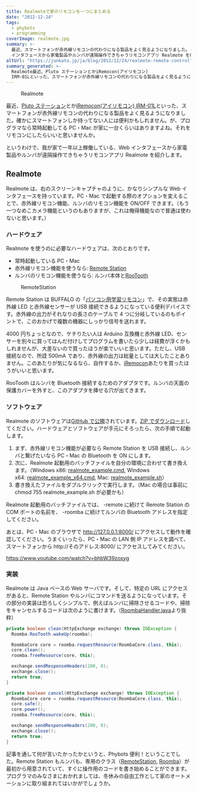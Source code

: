 ```yaml
---
title: Realmoteで家のリモコンを一つにまとめる
date: "2012-12-24"
tags:
  - phybots
  - programming
coverImage: realmote.jpg
summary: >-
  最近、スマートフォンが赤外線リモコンの代わりになる製品をよく見るようになりました。この記事ではその私家版、 Web
  インタフェースから家電製品やルンバが遠隔操作できちゃうリモコンアプリ Realmote を紹介します。
altUrl: "https://junkato.jp/ja/blog/2012/12/24/realmote-remote-control"
summary_generated: >-
  Realmote最近、Pluto ステーションとかiRemocon(アイリモコン)
  IRM-01Lといった、スマートフォンが赤外線リモコンの代わりになる製品をよく見るようになりました。確かにスマートフォンしか持ってない人には便利かもしれません。が、プログラマなら常時起動して...
---
```


<figure className="right">
  <a href="/images/realmote.jpg"><img src="/images/realmote-138x300.jpg" alt="" /></a>
  <figcaption>Realmote</figcaption>
</figure>

最近、[Pluto ステーション](http://www.amazon.co.jp/gp/product/B00A2H5HZY/ref=as_li_ss_tl?ie=UTF8&tag=dmjp07-22&linkCode=as2&camp=247&creative=7399&creativeASIN=B00A2H5HZY)とか[iRemocon(アイリモコン) IRM-01L](http://www.amazon.co.jp/gp/product/B0053BXBVG/ref=as_li_ss_tl?ie=UTF8&tag=dmjp07-22&linkCode=as2&camp=247&creative=7399&creativeASIN=B0053BXBVG)といった、スマートフォンが赤外線リモコンの代わりになる製品をよく見るようになりました。確かにスマートフォンしか持ってない人には便利かもしれません。が、プログラマなら常時起動してる PC・Mac が家に一台くらいはありますよね。それをリモコンにしたらいいと思いませんか。

というわけで、我が家で一年以上稼働している、Web インタフェースから家電製品やルンバが遠隔操作できちゃうリモコンアプリ Realmote を紹介します。

## Realmote

Realmote は、右のスクリーンキャプチャのように、かなりシンプルな Web インタフェースを持っています。PC・Mac で起動する際のオプションを変えることで、赤外線リモコン機能、ルンバのリモコン機能を ON/OFF できます。（もう一つなめこカメラ機能というのもありますが、これは俺得機能なので普通は使わないと思います。）

### ハードウェア

Realmote を使うのに必要なハードウェアは、次のとおりです。

- 常時起動している PC・Mac
- 赤外線リモコン機能を使うなら: [Remote Station](http://www.amazon.co.jp/gp/product/B000I0RDJI/ref=as_li_ss_tl?ie=UTF8&tag=dmjp07-22&linkCode=as2&camp=247&creative=7399&creativeASIN=B000I0RDJI)
- ルンバのリモコン機能を使うなら: ルンバ本体と[RooTooth](https://www.sparkfun.com/products/684)

<figure className="right">
  <a href="http://www.amazon.co.jp/gp/product/B000I0RDJI/ref=as_li_ss_il?ie=UTF8&tag=dmjp07-22&linkCode=as2&camp=247&creative=7399&creativeASIN=B000I0RDJI"><img src="/images/41D58M0CK9L._SL110_.jpg" alt="" /></a>
  <figcaption>RemoteStation</figcaption>
</figure>

Remote Station は BUFFALO の「[パソコン用学習リモコン](http://buffalo.jp/products/catalog/item/p/pc-op-rs1/)」で、その実態は赤外線 LED と赤外線センサーが USB 接続できるようになっている便利デバイスです。赤外線の出力がそれなりの長さのケーブルで 4 つに分岐しているのもポイントで、このおかげで複数の機器にしっかり信号を送れます。

4000 円ちょっとなので、ケチりたい人は Arduino 互換機と赤外線 LED、センサーを別々に買ってはんだ付けしてプログラムを書いたら少しは経費が浮くかもしれませんが、大差ないので買ったほうが楽でいいと思います。ただし、USB 接続なので、所詮 500mA であり、赤外線の出力は総量としては大したことありません。このあたりが気になるなら、自作するか、[iRemocon](http://www.amazon.co.jp/gp/product/B0053BXBVG/ref=as_li_ss_tl?ie=UTF8&tag=dmjp07-22&linkCode=as2&camp=247&creative=7399&creativeASIN=B0053BXBVG)あたりを買ったほうがいいと思います。

RooTooth はルンバを Bluetooth 接続するためのアダプタです。ルンバの天面の保護カバーを外すと、このアダプタを挿せる穴が出てきます。

### ソフトウェア

Realmote のソフトウェアは[GitHub で公開](https://github.com/arcatdmz/realmote/)されています。[ZIP でダウンロード](https://github.com/arcatdmz/realmote/archive/master.zip)してください。ハードウェアとソフトウェアが手元にそろったら、次の手順で起動します。

1. まず、赤外線リモコン機能が必要なら Remote Station を USB 接続し、ルンバと繋げたいなら PC・Mac の Bluetooth を ON にします。
2. 次に、Realmote 起動用のバッチファイルを自分の環境に合わせて書き換えます。（Windows x86: [realmote_example.cmd](https://github.com/arcatdmz/realmote/blob/master/realmote_example.cmd), Windows x64: [realmote_example_x64.cmd](https://github.com/arcatdmz/realmote/blob/master/realmote_example_x64.cmd), Mac: [realmote_example.sh](https://github.com/arcatdmz/realmote/blob/master/realmote_example.sh)）
3. 書き換えたファイルをダブルクリックで実行します。（Mac の場合は事前に chmod 755 realmote_example.sh が必要かも）

Realmote 起動用のバッチファイルでは、 -remote に続けて Remote Station の COM ポートの名前を、 -roomba に続けてルンバの Bluetooth アドレスを指定してください。

あとは、PC・Mac のブラウザで http://127.0.0.1:8000/ にアクセスして動作を確認してください。うまくいったら、PC・Mac の LAN 側 IP アドレスを調べて、スマートフォンから http://そのアドレス:8000/ にアクセスしてみてください。

https://www.youtube.com/watch?v=bhbW39zoxyg

### 実装

Realmote は Java ベースの Web サーバです。そして、特定の URL にアクセスがあると、Remote Station やルンバにコマンドを送るようになっています。その部分の実装は恐ろしくシンプルで、例えばルンバに掃除させるコードや、掃除をキャンセルするコードは次のように書けます。（[RoombaHandler.java](https://github.com/arcatdmz/realmote/blob/master/src/jp/digitalmuseum/rm/handler/RoombaHandler.java)より抜粋）

```java
private boolean clean(HttpExchange exchange) throws IOException {
  Roomba.RooTooth.wakeUp(roomba);

  RoombaCore core = roomba.requestResource(RoombaCore.class, this);
  core.clean();
  roomba.freeResource(core, this);

  exchange.sendResponseHeaders(200, 0);
  exchange.close();
  return true;
}

private boolean cancel(HttpExchange exchange) throws IOException {
  RoombaCore core = roomba.requestResource(RoombaCore.class, this);
  core.safe();
  core.power();
  roomba.freeResource(core, this);

  exchange.sendResponseHeaders(200, 0);
  exchange.close();
  return true;
}
```

記事を通して何が言いたかったかというと、Phybots 便利！ということでした。Remote Station もルンバも、専用のクラス（[RemoteStation](https://github.com/arcatdmz/phybots/blob/master/phybots/src/com/phybots/entity/RemoteStation.java), [Roomba](https://github.com/arcatdmz/phybots/blob/master/phybots/src/com/phybots/entity/Roomba.java)）が最初から用意されていて、すぐに操作用のコードを書き始めることができます。プログラマのみなさまにおかれましては、冬休みの自由工作として家のオートメーションに取り組まれてはいかがでしょうか。
